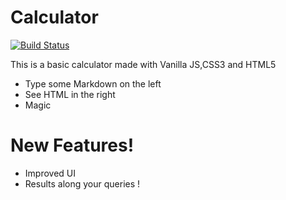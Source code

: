 # Calculator



[![Build Status](https://travis-ci.org/joemccann/dillinger.svg?branch=master)](https://travis-ci.org/joemccann/dillinger)

This is a basic calculator made with Vanilla JS,CSS3 and HTML5

  - Type some Markdown on the left
  - See HTML in the right
  - Magic

# New Features!

  - Improved UI
  - Results along your queries !
